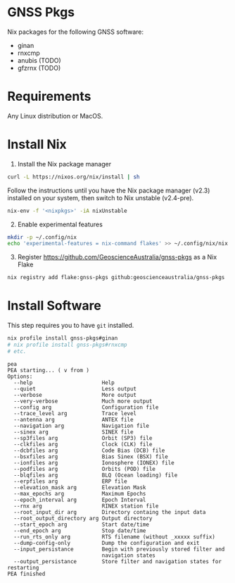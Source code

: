 # GNSS Pkgs

Nix packages for the following GNSS software:

* ginan
* rnxcmp
* anubis (TODO)
* gfzrnx (TODO)

# Requirements

Any Linux distribution or MacOS.

# Install Nix

1. Install the Nix package manager

```bash
curl -L https://nixos.org/nix/install | sh
```

Follow the instructions until you have the Nix package manager (v2.3) installed on
your system, then switch to Nix unstable (v2.4-pre).

```bash
nix-env -f '<nixpkgs>' -iA nixUnstable
```

2. Enable experimental features

```bash
mkdir -p ~/.config/nix
echo 'experimental-features = nix-command flakes' >> ~/.config/nix/nix.conf
```

3. Register https://github.com/GeoscienceAustralia/gnss-pkgs as a Nix Flake

```bash
nix registry add flake:gnss-pkgs github:geoscienceaustralia/gnss-pkgs
```

# Install Software 

This step requires you to have `git` installed.

```bash
nix profile install gnss-pkgs#ginan
# nix profile install gnss-pkgs#rnxcmp
# etc.
```

```
pea
PEA starting... ( v from )
Options:
  --help                      Help
  --quiet                     Less output
  --verbose                   More output
  --very-verbose              Much more output
  --config arg                Configuration file
  --trace_level arg           Trace level
  --antenna arg               ANTEX file
  --navigation arg            Navigation file
  --sinex arg                 SINEX file
  --sp3files arg              Orbit (SP3) file
  --clkfiles arg              Clock (CLK) file
  --dcbfiles arg              Code Bias (DCB) file
  --bsxfiles arg              Bias Sinex (BSX) file
  --ionfiles arg              Ionosphere (IONEX) file
  --podfiles arg              Orbits (POD) file
  --blqfiles arg              BLQ (Ocean loading) file
  --erpfiles arg              ERP file
  --elevation_mask arg        Elevation Mask
  --max_epochs arg            Maximum Epochs
  --epoch_interval arg        Epoch Interval
  --rnx arg                   RINEX station file
  --root_input_dir arg        Directory containg the input data
  --root_output_directory arg Output directory
  --start_epoch arg           Start date/time
  --end_epoch arg             Stop date/time
  --run_rts_only arg          RTS filename (without _xxxxx suffix)
  --dump-config-only          Dump the configuration and exit
  --input_persistance         Begin with previously stored filter and
                              navigation states
  --output_persistance        Store filter and navigation states for restarting
PEA finished
```
